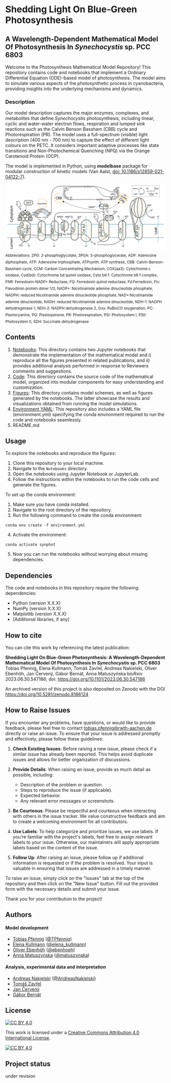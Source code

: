 # Shedding Light On Blue-Green Photosynthesis
## A Wavelength-Dependent Mathematical Model Of Photosynthesis In *Synechocystis* sp. PCC 6803

Welcome to the Photosynthesis Mathematical Model Repository! This repository contains code and notebooks that implement a Ordinary Differential Equation (ODE)-based model of photosynthesis. The model aims to simulate various aspects of the photosynthetic process in cyanobacteria, providing insights into the underlying mechanisms and dynamics.

### Description

Our model description captures the major enzymes, complexes, and metabolites that define *Synechocystis* photosynthesis, including linear, cyclic and water-water electron flows, respiration and lumped sink reactions such as the Calvin Benson Bassham (CBB) cycle and Photorespiration (PR).
The model uses a full-spectrum (visible) light description (400 nm - 700 nm) to capture the effect of different light colours on the PETC.
It considers important adaptive processes like state transitions and Non-Photochemical Quenching (NPQ) via the Orange Carotenoid Protein (OCP).

The model is implemented in Python, using **modelbase** package for modular construction of kinetic models (Van Aalst, [doi: 10.1186/s12859-021-04122-7](https://doi.org/10.1186/s12859-021-04122-7)).

![An image showing the reactions included in the model](Figures/model_scheme.png "Overview over the model")
<sub>Abbreviations: 2PG: 2-phosphoglycolate, 3PGA: 3-phosphoglycerate, ADP:
Adenosine diphosphate, ATP: Adenosine triphosphate, ATPsynth: ATP synthase, CBB: Calvin-Benson-Bassham cycle, CCM: Carbon Concentrating Mechanism, COX(aa3): Cytochrome c oxidase, Cyd(bd): Cytochrome bd quinol oxidase, Cyto b6 f: Cytochrome b6 f complex, FNR: Ferredoxin-NADP+ Reductase, FQ: Ferredoxin quinol reductase, Fd:Ferredoxin, Flv: Flavodiiron protein dimer 1/3, NADP+: Nicotinamide adenine dinucleotide phosphate, NADPH: reduced Nicotinamide adenine dinucleotide phosphate, NAD+:Nicotinamide adenine dinucleotide, NADH: reduced Nicotinamide adenine dinucleotide, NDH-1: NADPH dehydrogenase 1, NDH-2: NADPH dehydrogenase 2, Oxy: RuBisCO oxygenation, PC: Plastocyanine, PQ: Plastoquinone, PR: Photorespiration, PSI: Photosystem I, PSII: Photosystem II, SDH: Succinate dehydrogenase

## Contents
1. [Notebooks](Notebooks/): This directory contains two Jupyter notebooks that demonstrate the implementation of the mathematical model and i) reproduce all the figures presented in related publications, and ii) provides additional analysis performed in response to Reviewers comments and suggestions.
2. [Code](Code/): This directory contains the source code of the mathematical model, organized into modular components for easy understanding and customization.
3. [Figures](Figures/): This directory contains model schemes, as well as figures generated by the notebooks. The latter showcase the results and visualizations obtained from running the model simulations.
3. [Environment YAML](environment.yml): This repository also includes a YAML file (environment.yml) specifying the conda environment required to run the code and notebooks seamlessly.
4. README.md

## Usage
To explore the notebooks and reproduce the figures:

1. Clone this repository to your local machine.
2. Navigate to the `Notebooks` directory.
3. Open the notebooks using Jupyter Notebook or JupyterLab.
4. Follow the instructions within the notebooks to run the code cells and generate the figures.

To set up the conda environment:
1. Make sure you have conda installed.
2. Navigate to the root directory of the repository.
3. Run the following command to create the conda environment:
```console
conda env create -f environment.yml
```
4. Activate the environment:
```console
conda activate synphot
```
5. Now you can run the notebooks without worrying about missing dependencies.


## Dependencies

The code and notebooks in this repository require the following dependencies:

- Python (version X.X.X)
- NumPy (version X.X.X)
- Matplotlib (version X.X.X)
- [Additional libraries, if any]

## How to cite
You can cite this work by referencing the latest publication:

**Shedding Light On Blue-Green Photosynthesis: A Wavelength-Dependent Mathematical Model Of Photosynthesis In *Synechocystis* sp. PCC 6803**<br>
Tobias Pfennig, Elena Kullmann, Tomáš Zavřel, Andreas Nakielski, Oliver Ebenhöh, Jan Červený, Gábor Bernát, Anna Matuszyńska
bioRxiv 2023.06.30.547186; doi: https://doi.org/10.1101/2023.06.30.547186

An archived version of this project is also deposited on Zenodo with the DOI https://doi.org/10.5281/zenodo.8186124

## How to Raise Issues

If you encounter any problems, have questions, or would like to provide feedback, please feel free to contact <tobias.pfennig@rwth-aachen.de> directly or raise an issue. To ensure that your issue is addressed promptly and effectively, please follow these guidelines:

1. **Check Existing Issues**: Before raising a new issue, please check if a similar issue has already been reported. This helps avoid duplicate issues and allows for better organization of discussions.

2. **Provide Details**: When raising an issue, provide as much detail as possible, including:
   - Description of the problem or question.
   - Steps to reproduce the issue (if applicable).
   - Expected behavior.
   - Any relevant error messages or screenshots.

3. **Be Courteous**: Please be respectful and courteous when interacting with others in the issue tracker. We value constructive feedback and aim to create a welcoming environment for all contributors.

4. **Use Labels**: To help categorize and prioritize issues, we use labels. If you're familiar with the project's labels, feel free to assign relevant labels to your issue. Otherwise, our maintainers will apply appropriate labels based on the content of the issue.

5. **Follow Up**: After raising an issue, please follow up if additional information is requested or if the problem is resolved. Your input is valuable in ensuring that issues are addressed in a timely manner.

To raise an issue, simply click on the "Issues" tab at the top of the repository and then click on the "New Issue" button. Fill out the provided form with the necessary details and submit your issue.

Thank you for your contribution to the project!

## Authors
#### Model development
- [Tobias Pfennig](https://www.cpbl.rwth-aachen.de/cms/CPBL/Die-Juniorprofessur/Unser/~wljpm/Tobias-Pfennig/) ([@TPfennig](https://gitlab.com/TPfennig))
- [Elena Kullmann](https://www.cpbl.rwth-aachen.de/cms/CPBL/Die-Juniorprofessur/Unser/~wljyq/Elena-Kullmann/) ([@elena_kullmann](https://gitlab.com/elena_kullmann))
- [Oliver Ebenhöh](https://www.qtb.hhu.de/qtb-team/qtb-team-details?tt_address%5Bfunktion%5D=18463&tt_address%5Bperson%5D=15524&cHash=17d4e241a639119e32e18dab9de14dc5) ([@ebenhoeh](https://gitlab.com/ebenhoeh))
- [Anna Matuszynska](https://www.cpbl.rwth-aachen.de/cms/CPBL/Die-Juniorprofessur/Unser/~sbfpr/Anna-Matuszy-324-ska/) ([@matuszynska](https://gitlab.com/matuszynska))

#### Analysis, experimental data and interpretation

- [Andreas Nakielski](https://www.cpbl.rwth-aachen.de/cms/CPBL/Die-Juniorprofessur/Unser/~ylubj/Andreas-Nakielski/) ([@AndreasNakielski](https://gitlab.com/AndreasNakielski))
- [Tomáš Zavřel](https://www.czechglobe.cz/en/contacts/144/)
- [Jan Červený](https://www.czechglobe.cz/en/contacts/145/)
- [Gábor Bernát](https://www.blki.hun-ren.hu/en/Gabor.BERNAT)

## License

[![CC BY 4.0][cc-by-shield]][cc-by]

This work is licensed under a
[Creative Commons Attribution 4.0 International License][cc-by].

[![CC BY 4.0][cc-by-image]][cc-by]

[cc-by]: http://creativecommons.org/licenses/by/4.0/
[cc-by-image]: https://i.creativecommons.org/l/by/4.0/88x31.png
[cc-by-shield]: https://img.shields.io/badge/License-CC%20BY%204.0-lightgrey.svg

## Project status

under revision
